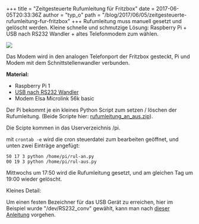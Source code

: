 +++
title = "Zeitgesteuerte Rufumleitung für Fritzbox"
date = 2017-06-05T20:33:36Z
author = "typ_o"
path = "/blog/2017/06/05/zeitgesteuerte-rufumleitung-fur-fritzbox"
+++
Rufumleitung muss manuell gesetzt und gelöscht werden. Kleine schnelle
und schmutzige Lösung: Raspberry Pi + USB nach RS232 Wandler + altes
Telefonmodem zum wählen.

[![](/media/dialer_kl.serendipityThumb.jpg)](/media/dialer.jpg)

Das Modem wird in den analogen Telefonport der Fritzbox gesteckt, Pi und
Modem mit dem Schnittstellenwandler verbunden.

**Material:**

- Raspberry Pi 1
- [USB nach RS232
  Wandler](https://www.reichelt.de/USB-Konverter/DELOCK-61308/3/index.html?ACTION=3&GROUPID=6105&ARTICLE=180183&OFFSET=75&)
- Modem Elsa Microlink 56k basic

Der Pi bekommt je ein kleines Python Script zum setzen / löschen der
Rufumleitung. (Beide Scripte hier:
[rufumleitung_an_aus.zip](/media/rufumleitung_an_aus.zip "rufumleitung_an_aus.zip")).

Die Scipte kommen in das Userverzeichnis /pi.

mit `crontab -e` wird die cron steuerdatei zum bearbeiten geöffnet, und unten zwei
Einträge angefügt:

```
50 17 3 python /home/pi/rul-an.py
00 19 3 python /home/pi/rul-aus.py
```

Mittwochs um 17:50 wird die Rufumleitung gesetzt, und am gleichen Tag um
19:00 wieder gelöscht.

Kleines Detail:

Um einen festen Bezeichner für das USB Gerät zu erreichen, hier im
Beispiel wurde "/dev/RS232_conv" gewählt, kann man nach [dieser
Anleitung](http://rolfblijleven.blogspot.de/2015/02/howto-persistent-device-names-on.html)
vorgehen.
